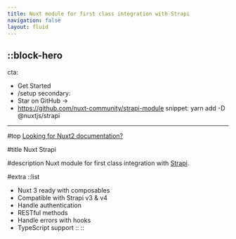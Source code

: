 ```yaml
---
title: Nuxt module for first class integration with Strapi
navigation: false
layout: fluid
---
```


::block-hero
---
cta:
  - Get Started
  - /setup
secondary:
  - Star on GitHub →
  - https://github.com/nuxt-community/strapi-module
snippet: yarn add -D @nuxtjs/strapi
---

#top
[Looking for Nuxt2 documentation?](https://strapi-v0.nuxtjs.org)

#title
Nuxt Strapi

#description
Nuxt module for first class integration with [Strapi](https://strapi.io/).

#extra
  ::list
  - Nuxt 3 ready with composables
  - Compatible with Strapi v3 & v4
  - Handle authentication
  - RESTful methods
  - Handle errors with hooks
  - TypeScript support
  ::
::
